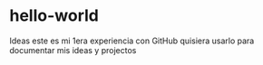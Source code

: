 # hello-world
Ideas
este es mi 1era experiencia con GitHub
quisiera usarlo para documentar mis ideas y projectos
